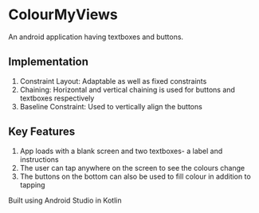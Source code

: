 # ColourMyViews
An android application having textboxes and buttons. 

## Implementation
1. Constraint Layout: Adaptable as well as fixed constraints
2. Chaining: Horizontal and vertical chaining is used for buttons and textboxes respectively
3. Baseline Constraint: Used to vertically align the buttons

## Key Features
1. App loads with a blank screen and two textboxes- a label and instructions
2. The user can tap anywhere on the screen to see the colours change
3. The buttons on the bottom can also be used to fill colour in addition to tapping

Built using Android Studio in Kotlin
